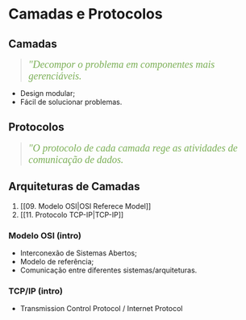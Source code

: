 # Camadas e Protocolos

## Camadas
> <span style="font-style: italic; font-size:20px; font-family: Georgia, serif; color: #7baf56">"Decompor o problema em componentes mais gerenciáveis.</span> 

- Design modular;
- Fácil de solucionar problemas.

## Protocolos
> <span style="font-style: italic; font-size:20px; font-family: Georgia, serif; color: #7baf56">"O protocolo de cada camada rege as atividades de comunicação de dados.</span> 

## Arquiteturas de Camadas 
1. [[09. Modelo OSI|OSI Referece Model]]
2. [[11. Protocolo TCP-IP|TCP-IP]] 

### Modelo OSI (intro)
- Interconexão de Sistemas Abertos;
- Modelo de referência;
- Comunicação entre diferentes sistemas/arquiteturas.

### TCP/IP (intro)
- Transmission Control Protocol / Internet Protocol

